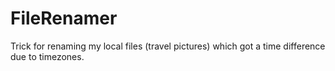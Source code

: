 # FileRenamer
Trick for renaming my local files (travel pictures) which got a time difference due to timezones.
